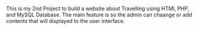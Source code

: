 This is my 2nd Project to build a website about Travelling using HTMl, PHP, and MySQL Database. The main feature is so the admin can chaange or add contents that will displayed to the user interface.
